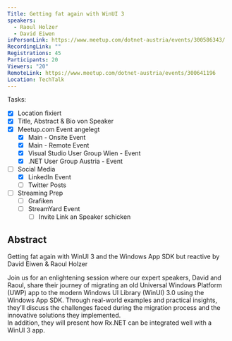```yaml
---
Title: Getting fat again with WinUI 3
speakers:
  - Raoul Holzer
  - David Eiwen
inPersonLink: https://www.meetup.com/dotnet-austria/events/300586343/
RecordingLink: ""
Registrations: 45
Participants: 20
Viewers: "20"
RemoteLink: https://www.meetup.com/dotnet-austria/events/300641196
Location: TechTalk
---
```

Tasks:
- [x] Location fixiert
- [x] Title, Abstract & Bio von Speaker
- [x] Meetup.com Event angelegt
	- [x] Main - Onsite Event
	- [x] Main - Remote Event
	- [x] Visual Studio User Group Wien - Event
	- [x] .NET User Group Austria - Event
- [ ] Social Media
	- [x] LinkedIn Event
	- [ ] Twitter Posts
- [ ] Streaming Prep
	- [ ] Grafiken
	- [ ] StreamYard Event
		- [ ] Invite Link an Speaker schicken

## Abstract

Getting fat again with WinUI 3 and the Windows App SDK but reactive by David Eiwen & Raoul Holzer

Join us for an enlightening session where our expert speakers, David and Raoul, share their journey of migrating an old Universal Windows Platform (UWP) app to the modern Windows UI Library (WinUI) 3.0 using the Windows App SDK. Through real-world examples and practical insights, they’ll discuss the challenges faced during the migration process and the innovative solutions they implemented.  
In addition, they will present how Rx.NET can be integrated well with a WinUI 3 app.
